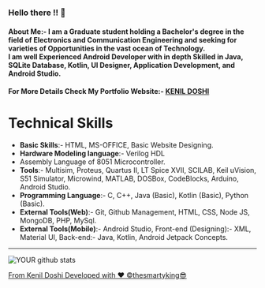 ### Hello there !! 👋

#### About Me:- I am a Graduate student holding a Bachelor's degree in the field of Electronics and Communication Engineering and seeking for varieties of Opportunities in the vast ocean of Technology. <br>I am well Experienced Android Developer with in depth Skilled in Java, SQLite Database, Kotlin, UI Designer, Application Development, and Android Studio. 

#### For More Details Check My Portfolio Website:- [**KENIL DOSHI**](https://thesmartyking.github.io) 

<!--# Work Experience

<ul>
<li><h3> Company Name:- Einfochips - (An Arrow Company) </h3> 
  <h4> Work Role:- Trainee Engineer As Android Developer</h4> 
  <h4> From:- 2020-01 to Present</h4> 
</li></ul>
-->

# Technical Skills
 
- **Basic Skills**:- HTML, MS-OFFICE, Basic Website Designing.<br>
- **Hardware Modeling language**:- Verilog HDL<br>
- Assembly Language of 8051 Microcontroller.<br>
- **Tools**:- Multisim, Proteus, Quartus II, LT Spice XVII, SCILAB, Keil uVision, S51 Simulator, Microwind, MATLAB, DOSBox, CodeBlocks, Arduino, Android Studio.<br>
- **Programming Language**:- C, C++, Java (Basic), Kotlin (Basic), Python (Basic).
- **External Tools(Web)**:- Git, Github Management, HTML, CSS, Node JS, MongoDB, PHP, MySql. 
- **External Tools(Mobile)**:- Android Studio, Front-end (Designing):- XML, Material UI, Back-end:- Java, Kotlin, Android Jetpack Concepts.

---

<!-- ![YOUR github stats](https://github-readme-stats.vercel.app/api?username=thesmartyking)-->
![YOUR github stats](https://github-readme-stats.vercel.app/api/?username=thesmartyking&show_icons=true&title_color=0043ff&icon_color=49ff00&text_color=ff8100&bg_color=151515)

[From Kenil Doshi Developed with ❤ ©️thesmartyking😎](https://github.com/thesmartyking)
